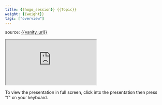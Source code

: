```yaml
---
title: {{hugo_session}} {{Topic}}
weight: {{weight}}
tags: ["overview"]
---
```


source: <a href="https://colorado.rstudio.com/rsc/{{vanity_url}}" target="_blank">{{vanity_url}}</a>
<div class="xaringan-column">
  <div class="responsive-container-xaringan">
    <div class="animated-r-wrapper">
      <div class="animated-r-vertical">
        <div class="animated-r-circle"></div>
      </div>
      <div class="animated-r-diagonal"></div>
    </div>
    <iframe 
      src="https://colorado.rstudio.com/rsc/{{vanity_url}}/{{rmd_url}}" 
          gesture="media"  allow="encrypted-media" allowfullscreen
          scrolling="no">
    </iframe>
  </div>
</div>


To view the presentation in full screen, click into the presentation then press "f" on your keyboard.


